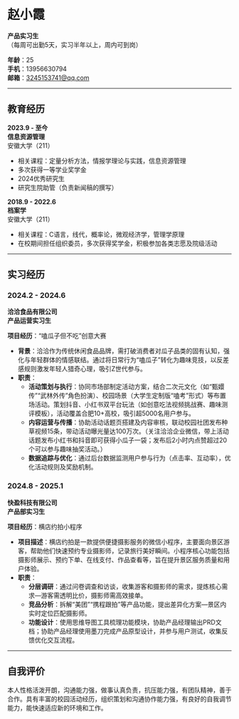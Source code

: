 # 赵小霞

**产品实习生**  
（每周可出勤5天，实习半年以上，周内可到岗）

**年龄**：25  
**手机**：13956630794  
**邮箱**：3245153741@qq.com

---

## 教育经历

**2023.9 - 至今**  
**信息资源管理**  
安徽大学（211）

- 相关课程：定量分析方法，情报学理论与实践，信息资源管理
- 多次获得一等学业奖学金
- 2024优秀研究生
- 研究生院助管（负责新闻稿的撰写）

**2018.9 - 2022.6**  
**档案学**  
安徽大学（211）

- 相关课程：C语言，线代，概率论，微观经济学，管理学原理
- 在校期间担任组织委员，多次获得奖学金，积极参加各类志愿及院级活动

---

## 实习经历

### **2024.2 - 2024.6**  
**洽洽食品有限公司**  
**产品运营实习生**

**项目经历**：“嗑瓜子但不吃”创意大赛

- **背景**：洽洽作为传统休闲食品品牌，需打破消费者对瓜子品类的固有认知，强化与年轻群体的情感联结。通过将日常行为“嗑瓜子”转化为趣味竞技，以反差感规则激发年轻人猎奇心理，吸引Z世代参与。
- **职责**：
  - **活动策划与执行**：协同市场部制定活动方案，结合二次元文化（如“甄嬛传”“武林外传”角色扮演）、校园场景（大学生定制版“嗑考”形式）等布置场活动。策划抖音、小红书双平台玩法（如创意吃法视频挑战赛、趣味测评模板），活动覆盖合肥10+高校，吸引超5000名用户参与。
  - **内容运营与传播**：协助活动话题页搭建及内容审核，联动校园社团发布种草视频15条，带动活动曝光量达100万次。（关注洽洽企业微信，带上活动话题发布小红书和抖音即可获得小瓜子一袋；发布后2小时内点赞超过20个可以参与趣味抽奖活动。）
  - **数据追踪与优化**：通过后台数据监测用户参与行为（点击率、互动率），优化活动规则及奖励机制。

### **2024.8 - 2025.1**  
**快盈科技有限公司**  
**产品部实习生**

**项目经历**：横店约拍小程序

- **项目描述**：横店约拍是一款提供便捷摄影服务的微信小程序，主要面向景区游客，帮助他们快速预约专业摄影师，记录旅行美好瞬间。小程序核心功能包括摄影师展示、预约下单、在线支付、作品查看等，旨在提升景区服务质量和用户体验。
- **职责**：
  - **分层调研**：通过问卷调查和访谈，收集游客和摄影师的需求，提炼核心需求—游客需透明比价，摄影师需高效接单。
  - **竞品分析**：拆解“美团”“携程跟拍”等产品功能，提出差异化方案—景区内实时定位匹配摄影师。
  - **功能设计**：使用思维导图工具梳理功能模块，协助产品经理输出PRD文档；协助产品经理使用墨刀完成产品原型设计，并参与用户测试，收集反馈优化交互流程。

---

## 自我评价

本人性格活泼开朗，沟通能力强，做事认真负责，抗压能力强，有团队精神，善于合作。具有丰富的校园活动经历，组织策划和沟通协作能力强，有良好的自我调节能力，能快速适应新的环境和工作。
